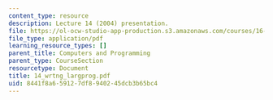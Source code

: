 ```yaml
---
content_type: resource
description: Lecture 14 (2004) presentation.
file: https://ol-ocw-studio-app-production.s3.amazonaws.com/courses/16-01-unified-engineering-i-ii-iii-iv-fall-2005-spring-2006/8441f8a659127df8940245dcb3b65bc4_14_wrtng_largprog.pdf
file_type: application/pdf
learning_resource_types: []
parent_title: Computers and Programming
parent_type: CourseSection
resourcetype: Document
title: 14_wrtng_largprog.pdf
uid: 8441f8a6-5912-7df8-9402-45dcb3b65bc4
---
```

